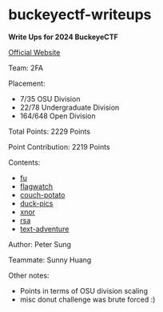 # buckeyectf-writeups
**Write Ups for 2024 BuckeyeCTF**

[Official Website](https://pwnoh.io/)

Team: 2FA

Placement:
 - 7/35 OSU Division
 - 22/78 Undergraduate Division
 - 164/648 Open Division

Total Points: 2229 Points

Point Contribution: 2219 Points

Contents:
 - [fu](fu/solve.md)
 - [flagwatch](flagwatch/solve.md)
 - [couch-potato](couch-potato/solve.md)
 - [duck-pics](duck-pics/solve.md)
 - [xnor](xnor/solve.md)
 - [rsa](rsa/solve.md)
 - [text-adventure](text-adventure/solve.md)

Author: Peter Sung

Teammate: Sunny Huang

Other notes:
 - Points in terms of OSU division scaling
 - misc donut challenge was brute forced :)
